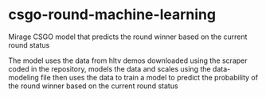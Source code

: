 # csgo-round-machine-learning
Mirage CSGO model that predicts the round winner based on the current round status

The model uses the data from hltv demos downloaded using the scraper coded in the repository, models the data and scales using the data-modeling file
then uses the data to train a model to predict the probability of the round winner based on the current round status
